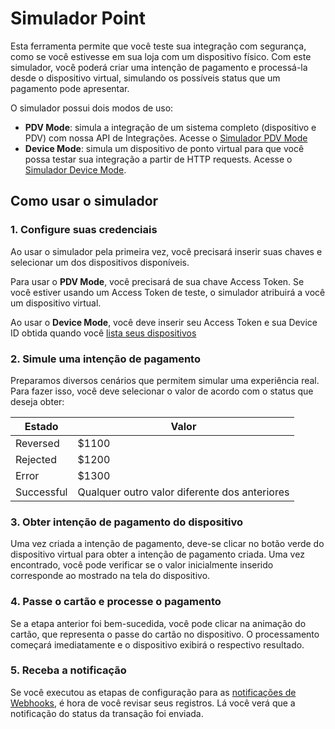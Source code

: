 # Simulador Point

Esta ferramenta permite que você teste sua integração com segurança, como se você estivesse em sua loja com um dispositivo físico.
Com este simulador, você poderá criar uma intenção de pagamento e processá-la desde o dispositivo virtual, simulando os possíveis status que um pagamento pode apresentar.

O simulador possui dois modos de uso:


* **PDV Mode**: simula a integração de um sistema completo (dispositivo e PDV) com nossa API de Integrações. Acesse o [Simulador PDV Mode](https://api.mercadopago.com/point/integrator-simulator/sandbox/?ignoreapidoc=true)
* **Device Mode**: simula um dispositivo de ponto virtual para que você possa testar sua integração a partir de HTTP requests. Acesse o [Simulador Device Mode](https://api.mercadopago.com/point/integrator-simulator/sandbox/device?ignoreapidoc=true).

## Como usar o simulador

### 1. Configure suas credenciais

Ao usar o simulador pela primeira vez, você precisará inserir suas chaves e selecionar um dos dispositivos disponíveis.

Para usar o **PDV Mode**, você precisará de sua chave Access Token. Se você estiver usando um Access Token de teste, o simulador atribuirá a você um dispositivo virtual.

Ao usar o **Device Mode**, você deve inserir seu Access Token e sua Device ID obtida quando você [lista seus dispositivos](https://www.mercadopago[FAKER][URL][DOMAIN]/developers/pt/guides/in-person-payments/integration-api/create-payment-intent#bookmark_criar_intenção_de_pagamento)

### 2. Simule uma intenção de pagamento

Preparamos diversos cenários que permitem simular uma experiência real. Para fazer isso, você deve selecionar o valor de acordo com o status que deseja obter:

| Estado | Valor |
|---|---|
| Reversed | $1100 |
| Rejected | $1200 |
| Error | $1300 |
| Successful | Qualquer outro valor diferente dos anteriores |


### 3. Obter intenção de pagamento do dispositivo

Uma vez criada a intenção de pagamento, deve-se clicar no botão verde do dispositivo virtual para obter a intenção de pagamento criada. Uma vez encontrado, você pode verificar se o valor inicialmente inserido corresponde ao mostrado na tela do dispositivo.

### 4. Passe o cartão e processe o pagamento

Se a etapa anterior foi bem-sucedida, você pode clicar na animação do cartão, que representa o passe do cartão no dispositivo. O processamento começará imediatamente e o dispositivo exibirá o respectivo resultado.

### 5. Receba a notificação

Se você executou as etapas de configuração para as [notificações de Webhooks](https://www.mercadopago[FAKER][URL][DOMAIN]/developers/pt/guides/in-person-payments/integration-api/integration), é hora de você revisar seus registros. Lá você verá que a notificação do status da transação foi enviada.
